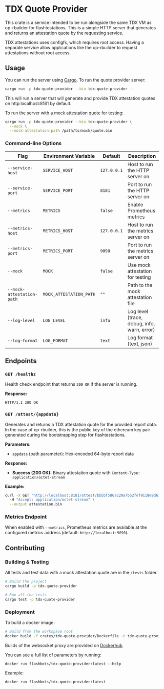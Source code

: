 # TDX Quote Provider

This crate is a service intended to be run alongside the same TDX VM as op-rbuilder for flashtestations. This is a simple HTTP server that generates and returns an attestation quote by the requesting service.

TDX attestations uses configfs, which requires root access. Having a separate service allow applications like the op-rbuilder to request attestations without root access.

## Usage

You can run the server using [Cargo](https://doc.rust-lang.org/cargo/). To run the quote provider server:

```bash
cargo run -p tdx-quote-provider --bin tdx-quote-provider --
```

This will run a server that will generate and provide TDX attestation quotes on http:localhost:8181 by default. 

To run the server with a mock attestation quote for testing:

```bash
cargo run -p tdx-quote-provider --bin tdx-quote-provider \
  --mock \
  --mock-attestation-path /path/to/mock/quote.bin
```

### Command-line Options

| Flag | Environment Variable | Default | Description |
|------|---------------------|---------|-------------|
| `--service-host` | `SERVICE_HOST` | `127.0.0.1` | Host to run the HTTP server on |
| `--service-port` | `SERVICE_PORT` | `8181` | Port to run the HTTP server on |
| `--metrics` | `METRICS` | `false` | Enable Prometheus metrics |
| `--metrics-host` | `METRICS_HOST` | `127.0.0.1` | Host to run the metrics server on |
| `--metrics-port` | `METRICS_PORT` | `9090` | Port to run the metrics server on |
| `--mock` | `MOCK` | `false` | Use mock attestation for testing |
| `--mock-attestation-path` | `MOCK_ATTESTATION_PATH` | `""` | Path to the mock attestation file |
| `--log-level` | `LOG_LEVEL` | `info` | Log level (trace, debug, info, warn, error) |
| `--log-format` | `LOG_FORMAT` | `text` | Log format (text, json) |

## Endpoints

### `GET /healthz`
Health check endpoint that returns `200 OK` if the server is running.

**Response:**
```
HTTP/1.1 200 OK
```

### `GET /attest/{appdata}`
Generates and returns a TDX attestation quote for the provided report data. In the case of op-rbuilder, this is the public key of the ethereum key pair generated during the bootstrapping step for flashtestations.

**Parameters:**
- `appdata` (path parameter): Hex-encoded 64-byte report data

**Response:**
- **Success (200 OK):** Binary attestation quote with `Content-Type: application/octet-stream`

**Example:**
```bash
curl -X GET "http://localhost:8181/attest/bbbbf586ac29a7b62fef9118e9d614179962d463419ebd905eb5ece84f2946dfccff93a66129a140ea49c49f7590c36143ad2aec7f8ed74aaa0ff479494a6493" \ # debug key for flashtestations
  -H "Accept: application/octet-stream" \
  --output attestation.bin
```

### Metrics Endpoint

When enabled with `--metrics`, Prometheus metrics are available at the configured metrics address (default: `http://localhost:9090`).

## Contributing

### Building & Testing

All tests and test data with a mock attestation quote are in the `/tests` folder.

```bash
# Build the project
cargo build -p tdx-quote-provider 

# Run all the tests 
cargo test -p tdx-quote-provider 
```

### Deployment

To build a docker image:

```bash
# Build from the workspace root
docker build -f crates/tdx-quote-provider/Dockerfile -t tdx-quote-provider .
```

Builds of the websocket proxy are provided on [Dockerhub](https://hub.docker.com/r/flashbots/tdx-quote-provider/tags).

You can see a full list of parameters by running:

`docker run flashbots/tdx-quote-provider:latest --help`

Example:

```bash
docker run flashbots/tdx-quote-provider:latest
```